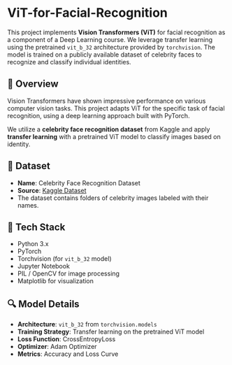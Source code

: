 # ViT-for-Facial-Recognition

This project implements **Vision Transformers (ViT)** for facial recognition as a component of a Deep Learning course. We leverage transfer learning using the pretrained `vit_b_32` architecture provided by `torchvision`. The model is trained on a publicly available dataset of celebrity faces to recognize and classify individual identities.

## 🧠 Overview

Vision Transformers have shown impressive performance on various computer vision tasks. This project adapts ViT for the specific task of facial recognition, using a deep learning approach built with PyTorch.

We utilize a **celebrity face recognition dataset** from Kaggle and apply **transfer learning** with a pretrained ViT model to classify images based on identity.

## 📂 Dataset

- **Name**: Celebrity Face Recognition Dataset  
- **Source**: [Kaggle Dataset](https://www.kaggle.com/datasets/bhaveshmittal/celebrity-face-recognition-dataset)
- The dataset contains folders of celebrity images labeled with their names.

## 🧰 Tech Stack

- Python 3.x  
- PyTorch  
- Torchvision (for `vit_b_32` model)  
- Jupyter Notebook  
- PIL / OpenCV for image processing  
- Matplotlib for visualization  

## 🔍 Model Details

- **Architecture**: `vit_b_32` from `torchvision.models`
- **Training Strategy**: Transfer learning on the pretrained ViT model
- **Loss Function**: CrossEntropyLoss
- **Optimizer**: Adam Optimizer
- **Metrics**: Accuracy and Loss Curve

